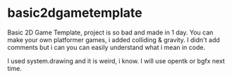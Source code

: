 # basic2dgametemplate
Basic 2D Game Template, project is so bad and made in 1 day. 
You can make your own platformer games, i added colliding & gravity.
I didn't add comments but i can you can easily understand what i mean in code.

I used system.drawing and it is weird, i know. I will use opentk or bgfx next time.

